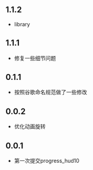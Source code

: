 ## 1.1.2

* library

## 1.1.1

* 修复一些细节问题

## 0.1.1

* 按照谷歌命名规范做了一些修改

## 0.0.2

* 优化动画旋转

## 0.0.1

* 第一次提交progress_hud10
